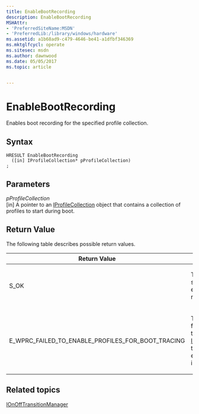 ```yaml
---
title: EnableBootRecording
description: EnableBootRecording
MSHAttr:
- 'PreferredSiteName:MSDN'
- 'PreferredLib:/library/windows/hardware'
ms.assetid: a1b68ad9-c479-4646-be41-a1dfbf346369
ms.mktglfcycl: operate
ms.sitesec: msdn
ms.author: dawnwood
ms.date: 05/05/2017
ms.topic: article


---
```


# EnableBootRecording


Enables boot recording for the specified profile collection.

## Syntax


```
HRESULT EnableBootRecording
  ([in] IProfileCollection* pProfileCollection)
;
```

## Parameters


<a href="" id="pprofilecollection"></a>*pProfileCollection*  
\[in\] A pointer to an [IProfileCollection](iprofilecollection.md) object that contains a collection of profiles to start during boot.

## Return Value


The following table describes possible return values.

<table>
<colgroup>
<col width="50%" />
<col width="50%" />
</colgroup>
<thead>
<tr class="header">
<th>Return Value</th>
<th>Description</th>
</tr>
</thead>
<tbody>
<tr class="odd">
<td><p>S_OK</p></td>
<td><p>The function successfully enabled boot recording.</p></td>
</tr>
<tr class="even">
<td><p>E_WPRC_FAILED_TO_ENABLE_PROFILES_FOR_BOOT_TRACING</p></td>
<td><p>The library failed to save the profiles. Use <a href="icontrolerrorinfo.md" data-raw-source="[IControlErrorInfo](icontrolerrorinfo.md)">IControlErrorInfo</a> to get detailed error information.</p></td>
</tr>
</tbody>
</table>

 

## Related topics


[IOnOffTransitionManager](ionofftransitionmanager.md)

 

 







